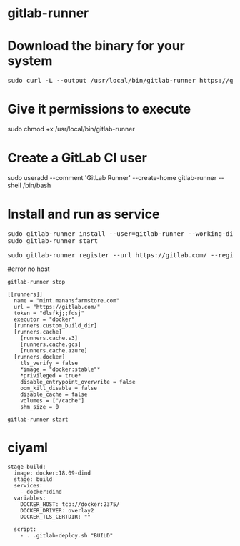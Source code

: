 # gitlab-runner
# Download the binary for your system
<pre>
sudo curl -L --output /usr/local/bin/gitlab-runner https://gitlab-runner-downloads.s3.amazonaws.com/latest/binaries/gitlab-runner-linux-amd64
</pre>

# Give it permissions to execute
sudo chmod +x /usr/local/bin/gitlab-runner

# Create a GitLab CI user
sudo useradd --comment 'GitLab Runner' --create-home gitlab-runner --shell /bin/bash

# Install and run as service
<pre>
sudo gitlab-runner install --user=gitlab-runner --working-directory=/home/gitlab-runner
sudo gitlab-runner start

sudo gitlab-runner register --url https://gitlab.com/ --registration-token $REGISTRATION_TOKEN
</pre>

#error no host
```
gitlab-runner stop

[[runners]]
  name = "mint.manansfarmstore.com"
  url = "https://gitlab.com/"
  token = "dlsfkj;;fdsj"
  executor = "docker"
  [runners.custom_build_dir]
  [runners.cache]
    [runners.cache.s3]
    [runners.cache.gcs]
    [runners.cache.azure]
  [runners.docker]
    tls_verify = false
    *image = "docker:stable"*
    *privileged = true*
    disable_entrypoint_overwrite = false
    oom_kill_disable = false
    disable_cache = false
    volumes = ["/cache"]
    shm_size = 0
    
gitlab-runner start
```

# ciyaml
```
stage-build:
  image: docker:18.09-dind
  stage: build
  services:
    - docker:dind
  variables:
    DOCKER_HOST: tcp://docker:2375/
    DOCKER_DRIVER: overlay2
    DOCKER_TLS_CERTDIR: ""

  script:
    - . .gitlab-deploy.sh "BUILD"
```
